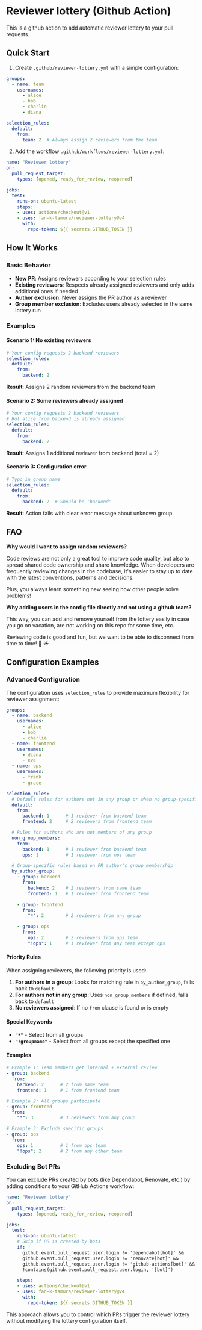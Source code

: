 # Reviewer lottery (Github Action)

This is a github action to add automatic reviewer lottery to your pull requests.

## Quick Start

1. Create `.github/reviewer-lottery.yml` with a simple configuration:

```yaml
groups:
  - name: team
    usernames:
      - alice
      - bob
      - charlie
      - diana

selection_rules:
  default:
    from:
      team: 2  # Always assign 2 reviewers from the team
```

2. Add the workflow `.github/workflows/reviewer-lottery.yml`:

```yaml
name: "Reviewer lottery"
on:
  pull_request_target:
    types: [opened, ready_for_review, reopened]

jobs:
  test:
    runs-on: ubuntu-latest
    steps:
    - uses: actions/checkout@v1
    - uses: fan-k-tamura/reviewer-lottery@v4
      with:
        repo-token: ${{ secrets.GITHUB_TOKEN }}
```

## How It Works

### Basic Behavior
- **New PR**: Assigns reviewers according to your selection rules
- **Existing reviewers**: Respects already assigned reviewers and only adds additional ones if needed
- **Author exclusion**: Never assigns the PR author as a reviewer
- **Group member exclusion**: Excludes users already selected in the same lottery run

### Examples

#### Scenario 1: No existing reviewers
```yaml
# Your config requests 2 backend reviewers
selection_rules:
  default:
    from:
      backend: 2
```
**Result**: Assigns 2 random reviewers from the backend team

#### Scenario 2: Some reviewers already assigned
```yaml
# Your config requests 2 backend reviewers
# But alice from backend is already assigned
selection_rules:
  default:
    from:
      backend: 2
```
**Result**: Assigns 1 additional reviewer from backend (total = 2)

#### Scenario 3: Configuration error
```yaml
# Typo in group name
selection_rules:
  default:
    from:
      backend: 2  # Should be 'backend'
```
**Result**: Action fails with clear error message about unknown group

## FAQ

**Why would I want to assign random reviewers?**

Code reviews are not only a great tool to improve code quality, but also to spread
shared code ownership and share knowledge. When developers are frequently reviewing
changes in the codebase, it's easier to stay up to date with the latest conventions,
patterns and decisions.

Plus, you always learn something new seeing how other people solve problems!


**Why adding users in the config file directly and not using a github team?**

This way, you can add and remove yourself from the lottery easily in case you go on vacation,
are not working on this repo for some time, etc.

Reviewing code is good and fun, but we want to be able to disconnect from time to time! :palm_tree: :sunny:

## Configuration Examples

### Advanced Configuration

The configuration uses `selection_rules` to provide maximum flexibility for reviewer assignment:

```yaml
groups:
  - name: backend
    usernames:
      - alice
      - bob
      - charlie
  - name: frontend
    usernames:
      - diana
      - eve
  - name: ops
    usernames:
      - frank
      - grace

selection_rules:
  # Default rules for authors not in any group or when no group-specific rule exists
  default:
    from:
      backend: 1      # 1 reviewer from backend team
      frontend: 2     # 2 reviewers from frontend team

  # Rules for authors who are not members of any group
  non_group_members:
    from:
      backend: 1      # 1 reviewer from backend team
      ops: 1          # 1 reviewer from ops team

  # Group-specific rules based on PR author's group membership
  by_author_group:
    - group: backend
      from:
        backend: 2    # 2 reviewers from same team
        frontend: 1   # 1 reviewer from frontend team

    - group: frontend
      from:
        "*": 2        # 2 reviewers from any group

    - group: ops
      from:
        ops: 2        # 2 reviewers from ops team
        "!ops": 1     # 1 reviewer from any team except ops
```

#### Priority Rules

When assigning reviewers, the following priority is used:

1. **For authors in a group**: Looks for matching rule in `by_author_group`, falls back to `default`
2. **For authors not in any group**: Uses `non_group_members` if defined, falls back to `default`
3. **No reviewers assigned**: If no `from` clause is found or is empty

#### Special Keywords

- **`"*"`** - Select from all groups
- **`"!groupname"`** - Select from all groups except the specified one

#### Examples

```yaml
# Example 1: Team members get internal + external review
- group: backend
  from:
    backend: 2      # 2 from same team
    frontend: 1     # 1 from frontend team

# Example 2: All groups participate
- group: frontend
  from:
    "*": 3          # 3 reviewers from any group

# Example 3: Exclude specific groups
- group: ops
  from:
    ops: 1          # 1 from ops team
    "!ops": 2       # 2 from any other team
```

### Excluding Bot PRs

You can exclude PRs created by bots (like Dependabot, Renovate, etc.) by adding conditions to your GitHub Actions workflow:

```yaml
name: "Reviewer lottery"
on:
  pull_request_target:
    types: [opened, ready_for_review, reopened]

jobs:
  test:
    runs-on: ubuntu-latest
    # Skip if PR is created by bots
    if: |
      github.event.pull_request.user.login != 'dependabot[bot]' &&
      github.event.pull_request.user.login != 'renovate[bot]' &&
      github.event.pull_request.user.login != 'github-actions[bot]' &&
      !contains(github.event.pull_request.user.login, '[bot]')

    steps:
    - uses: actions/checkout@v1
    - uses: fan-k-tamura/reviewer-lottery@v4
      with:
        repo-token: ${{ secrets.GITHUB_TOKEN }}
```

This approach allows you to control which PRs trigger the reviewer lottery without modifying the lottery configuration itself.

